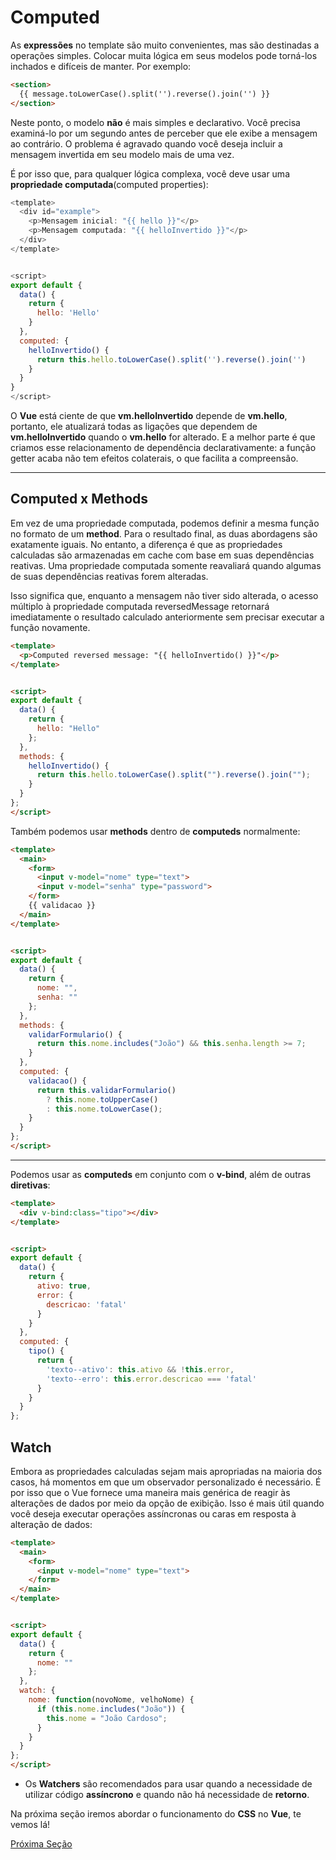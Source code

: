 # Computed

As **expressões** no template são muito convenientes, mas são destinadas a operações simples. Colocar muita lógica em seus modelos pode torná-los inchados e difíceis de manter. Por exemplo:

```html
<section>
  {{ message.toLowerCase().split('').reverse().join('') }}
</section>
```

Neste ponto, o modelo **não** é mais simples e declarativo. Você precisa examiná-lo por um segundo antes de perceber que ele exibe a mensagem ao contrário. O problema é agravado quando você deseja incluir a mensagem invertida em seu modelo mais de uma vez.

É por isso que, para qualquer lógica complexa, você deve usar uma **propriedade computada**(computed properties):

```js
<template>
  <div id="example">
    <p>Mensagem inicial: "{{ hello }}"</p>
    <p>Mensagem computada: "{{ helloInvertido }}"</p>
  </div>
</template>


<script>
export default {
  data() {
    return {
      hello: 'Hello'
    }
  },
  computed: {
    helloInvertido() {
      return this.hello.toLowerCase().split('').reverse().join('')
    }
  }
}
</script>
```

O **Vue** está ciente de que **vm.helloInvertido** depende de **vm.hello**, portanto, ele atualizará todas as ligações que dependem de **vm.helloInvertido** quando o **vm.hello** for alterado. E a melhor parte é que criamos esse relacionamento de dependência declarativamente: a função getter acaba não tem efeitos colaterais, o que facilita a compreensão.

---

## Computed x Methods


Em vez de uma propriedade computada, podemos definir a mesma função no formato de um **method**. Para o resultado final, as duas abordagens são exatamente iguais. No entanto, a diferença é que as propriedades calculadas são armazenadas em cache com base em suas dependências reativas. Uma propriedade computada somente reavaliará quando algumas de suas dependências reativas forem alteradas. 

Isso significa que, enquanto a mensagem não tiver sido alterada, o acesso múltiplo à propriedade computada reversedMessage retornará imediatamente o resultado calculado anteriormente sem precisar executar a função novamente.

```html
<template>
  <p>Computed reversed message: "{{ helloInvertido() }}"</p>
</template>


<script>
export default {
  data() {
    return {
      hello: "Hello"
    };
  },
  methods: {
    helloInvertido() {
      return this.hello.toLowerCase().split("").reverse().join("");
    }
  }
};
</script>
```

Também podemos usar **methods** dentro de **computeds** normalmente:

```html
<template>
  <main>
    <form>
      <input v-model="nome" type="text">
      <input v-model="senha" type="password">
    </form>
    {{ validacao }}
  </main>
</template>


<script>
export default {
  data() {
    return {
      nome: "",
      senha: ""
    };
  },
  methods: {
    validarFormulario() {
      return this.nome.includes("João") && this.senha.length >= 7;
    }
  },
  computed: {
    validacao() {
      return this.validarFormulario()
        ? this.nome.toUpperCase()
        : this.nome.toLowerCase();
    }
  }
};
</script>
```

---

Podemos usar as **computeds** em conjunto com o **v-bind**, além de outras **diretivas**:

```html
<template>
  <div v-bind:class="tipo"></div>
</template>


<script>
export default {
  data() {
    return {
      ativo: true,
      error: {
        descricao: 'fatal'
      }
    }
  },
  computed: {
    tipo() {
      return {
        'texto--ativo': this.ativo && !this.error,
        'texto--erro': this.error.descricao === 'fatal'
      }
    }
  }
};
```

## Watch

Embora as propriedades calculadas sejam mais apropriadas na maioria dos casos, há momentos em que um observador personalizado é necessário. É por isso que o Vue fornece uma maneira mais genérica de reagir às alterações de dados por meio da opção de exibição. Isso é mais útil quando você deseja executar operações assíncronas ou caras em resposta à alteração de dados:

```html
<template>
  <main>
    <form>
      <input v-model="nome" type="text">
    </form>
  </main>
</template>


<script>
export default {
  data() {
    return {
      nome: ""
    };
  },
  watch: {
    nome: function(novoNome, velhoNome) {
      if (this.nome.includes("João")) {
        this.nome = "João Cardoso";
      }
    }
  }
};
</script>
```

* Os **Watchers** são recomendados para usar quando a necessidade de utilizar código **assíncrono** e quando não há necessidade de **retorno**.

Na próxima seção iremos abordar o funcionamento do **CSS** no **Vue**, te vemos lá!

[Próxima Seção](./4-CSS.md)